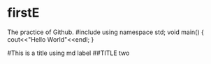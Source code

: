 # firstE
The practice of Github.
#include<iostream>
  using namespace std;
  void main()
  {
    cout<<"Hello World"<<endl;
  }



#This is a title using md label
##TITLE two
